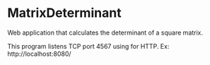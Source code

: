 # MatrixDeterminant

Web application that calculates the determinant of a square matrix.

This program listens TCP port 4567 using for HTTP. Ex: http://localhost:8080/


